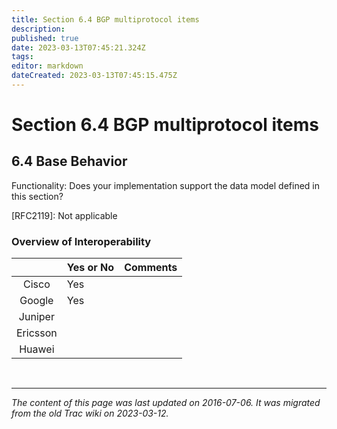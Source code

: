 ```yaml
---
title: Section 6.4 BGP multiprotocol items
description: 
published: true
date: 2023-03-13T07:45:21.324Z
tags: 
editor: markdown
dateCreated: 2023-03-13T07:45:15.475Z
---
```


# Section 6.4 BGP multiprotocol items

## 6.4 Base Behavior

Functionality: Does your implementation support the data model defined in this section?

   [RFC2119]: Not applicable

### Overview of Interoperability 

|            |  Yes or No    |  Comments   |
|:----------:|---------------|-------------|
| Cisco      |   Yes         |             |
| Google     |   Yes         |             |
| Juniper    |               |             |
| Ericsson   |               |             |
| Huawei     |               |             |


&nbsp;
&nbsp;
&nbsp;

---

*The content of this page was last updated on 2016-07-06. It was migrated from the old Trac wiki on 2023-03-12.*